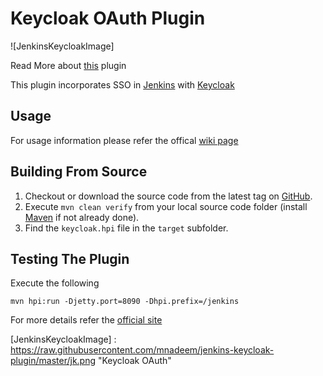 # Keycloak OAuth Plugin

![JenkinsKeycloakImage]

Read More about [this](https://wiki.jenkins-ci.org/display/JENKINS/keycloak-oauth-plugin) plugin 

This plugin incorporates SSO in [Jenkins](http://jenkins-ci.org) with [Keycloak](http://keycloak.jboss.org/)

Usage
---
For usage information please refer the offical [wiki page](https://wiki.jenkins-ci.org/display/JENKINS/keycloak-oauth-plugin)

Building From Source
---
1. Checkout or download the source code from the latest tag on [GitHub](https://github.com/mnadeem/jenkins-keycloak-plugin).
2. Execute `mvn clean verify` from your local source code folder (install [Maven](http://maven.apache.org) if not already done).
3. Find the `keycloak.hpi` file in the `target` subfolder.

Testing The Plugin
---
Execute the following

	mvn hpi:run -Djetty.port=8090 -Dhpi.prefix=/jenkins

For more details refer the [official site](https://wiki.jenkins-ci.org/display/JENKINS/Plugin+tutorial)

[JenkinsKeycloakImage] : https://raw.githubusercontent.com/mnadeem/jenkins-keycloak-plugin/master/jk.png "Keycloak OAuth"